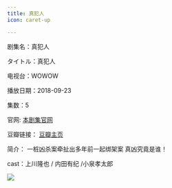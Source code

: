 ```yaml
---
title: 真犯人
icon: caret-up

---
```


剧集名：真犯人

タイトル：真犯人

电视台：WOWOW

播放日期：2018-09-23

集数：5

官网: [本剧集官网](https://www.wowow.co.jp/detail/112309)

豆瓣链接： [豆瓣主页](https://movie.douban.com/subject/30207974/)


简介： 一桩凶杀案牵扯出多年前一起绑架案 真凶究竟是谁！ ​​​

cast：上川隆也 / 内田有纪 /小泉孝太郎

![](https://listpic.tsgsanjiao.com/2018/2018zfr.jpg)